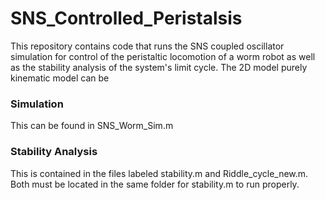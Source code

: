# SNS_Controlled_Peristalsis
This repository contains code that runs the SNS coupled oscillator simulation for control of the peristaltic locomotion of a worm robot as well as the stability analysis of the system's limit cycle. The 2D model purely kinematic model can be 

### Simulation
This can be found in SNS_Worm_Sim.m

### Stability Analysis
This is contained in the files labeled stability.m and Riddle_cycle_new.m. Both must be located in the same folder for stability.m to run properly.
